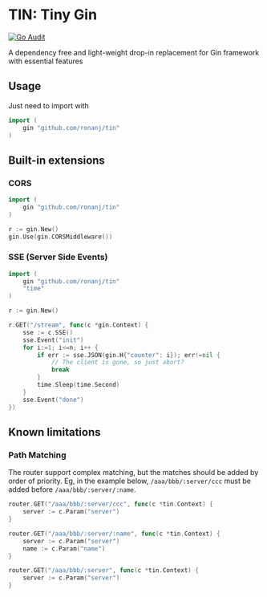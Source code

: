 
# TIN: Tiny Gin

[![Go Audit](https://github.com/ronanj/tin/actions/workflows/audit.yml/badge.svg)](https://github.com/ronanj/tin/actions/workflows/audit.yml)

A dependency free and light-weight drop-in replacement for Gin framework with essential features

## Usage

Just need to import with 

``` go
import (
	gin "github.com/ronanj/tin"
)
```

## Built-in extensions

### CORS

```go
import (
    gin "github.com/ronanj/tin"
)

r := gin.New()
gin.Use(gin.CORSMiddleware())
```

### SSE (Server Side Events)

```go
import (
    gin "github.com/ronanj/tin"
    "time"
)

r := gin.New()

r.GET("/stream", func(c *gin.Context) {
    sse := c.SSE()
    sse.Event("init")
    for i:=1; i<=n; i++ {
        if err := sse.JSON(gin.H{"counter": i}); err!=nil {
            // The client is gone, so just abort?
            break
        }
        time.Sleep(time.Second)
    }
    sse.Event("done")
})
```


## Known limitations

### Path Matching

The router support complex matching, but the matches should be added by order of priority. Eg, in the example below, `/aaa/bbb/:server/ccc` must be added before `/aaa/bbb/:server/:name`.

```go
router.GET("/aaa/bbb/:server/ccc", func(c *tin.Context) {
    server := c.Param("server")
}

router.GET("/aaa/bbb/:server/:name", func(c *tin.Context) {
    server := c.Param("server")
    name := c.Param("name")
}

router.GET("/aaa/bbb/:server", func(c *tin.Context) {
	server := c.Param("server")
}
```
